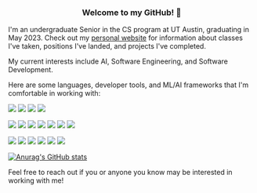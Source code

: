 <link rel="stylesheet" href="https://cdnjs.cloudflare.com/ajax/libs/font-awesome/4.7.0/css/font-awesome.min.css">

<h3 align="center">
<b>Welcome to my GitHub! 👋</b>
</h3>

I'm an undergraduate Senior in the CS program at UT Austin, graduating in May 2023. Check out my [personal website](https://harishbommakanti.github.io) for information about classes I've taken, positions I've landed, and projects I've completed.

My current interests include AI, Software Engineering, and Software Development.

Here are some languages, developer tools, and ML/AI frameworks that I'm comfortable in working with:

![](https://img.shields.io/badge/Language-Python-informational?style=flat&logo=python&color=darkgreen)
![](https://img.shields.io/badge/Language-Java-informational?style=flat&logo=oracle&color=darkgreen&logoColor=red)
![](https://img.shields.io/badge/Language-C++-informational?style=flat&logo=cplusplus&color=darkgreen)
![](https://img.shields.io/badge/Language-C-informational?style=flat&logo=c&color=darkgreen)

![](https://img.shields.io/badge/Tool-Linux-informational?style=flat&logo=linux&color=blue)
![](https://img.shields.io/badge/Tool-Git-informational?style=flat&logo=git&color=blue)
![](https://img.shields.io/badge/Tool-GitHub-informational?style=flat&logo=github&color=blue)
![](https://img.shields.io/badge/Tool-GitLab-informational?style=flat&logo=gitlab&color=blue)
![](https://img.shields.io/badge/Tool-Gerrit-informational?style=flat&logo=gerrit&color=blue)
![](https://img.shields.io/badge/Tool-Atlassian-informational?style=flat&logo=atlassian&color=blue)
![](https://img.shields.io/badge/Tool-CMake-informational?style=flat&logo=cmake&color=blue)

![](https://img.shields.io/badge/ML-Numpy-informational?style=flat&logo=numpy&color=purple)
![](https://img.shields.io/badge/ML-Pandas-informational?style=flat&logo=pandas&color=purple)
![](https://img.shields.io/badge/ML-Scipy-informational?style=flat&logo=scipy&color=purple)
![](https://img.shields.io/badge/ML-Matplotlib-informational?style=flat&logo=plotly&color=purple)
![](https://img.shields.io/badge/ML-ScikitLearn-informational?style=flat&logo=scikit-learn&color=purple)
![](https://img.shields.io/badge/ML-PyTorch-informational?style=flat&logo=pytorch&color=purple)


[![Anurag's GitHub stats](https://github-readme-stats.vercel.app/api?username=harishbommakanti&count_private=true&show_icons=true)](https://github.com/anuraghazra/github-readme-stats)

Feel free to reach out if you or anyone you know may be interested in working with me!
